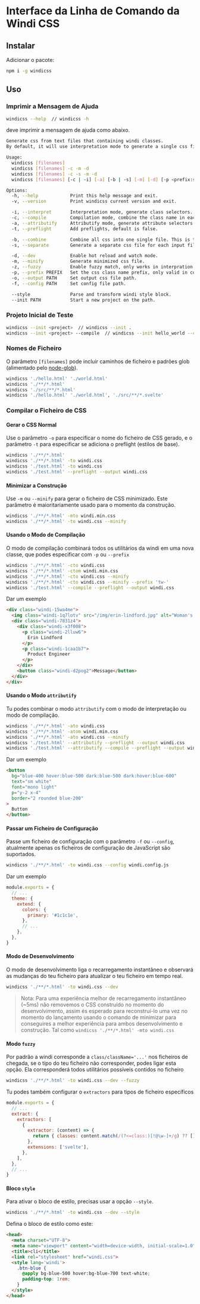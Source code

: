<Logo name="windi" class="logo-float-xl"/>

# Interface da Linha de Comando da Windi CSS

<PackageInfo name="windicss" author="voorjaar" />

## Instalar

Adicionar o pacote:

```bash
npm i -g windicss
```

## Uso

### Imprimir a Mensagem de Ajuda

```bash
windicss --help  // windicss -h
```

deve imprimir a mensagem de ajuda como abaixo.

```bash
Generate css from text files that containing windi classes.
By default, it will use interpretation mode to generate a single css file.

Usage:
  windicss [filenames]
  windicss [filenames] -c -m -d
  windicss [filenames] -c -s -m -d
  windicss [filenames] [-c | -i] [-a] [-b | -s] [-m] [-d] [-p <prefix:string>] [-o <path:string>] [--args arguments]

Options:
  -h, --help            Print this help message and exit.
  -v, --version         Print windicss current version and exit.

  -i, --interpret       Interpretation mode, generate class selectors. This is the default behavior.
  -c, --compile         Compilation mode, combine the class name in each row into a single class.
  -a, --attributify     Attributify mode, generate attribute selectors. Attributify mode can be mixed with the other two modes.
  -t, --preflight       Add preflights, default is false.

  -b, --combine         Combine all css into one single file. This is the default behavior.
  -s, --separate        Generate a separate css file for each input file.

  -d, --dev             Enable hot reload and watch mode.
  -m, --minify          Generate minimized css file.
  -z, --fuzzy           Enable fuzzy match, only works in interpration mode.
  -p, --prefix PREFIX   Set the css class name prefix, only valid in compilation mode. The default prefix is 'windi-'.
  -o, --output PATH     Set output css file path.
  -f, --config PATH     Set config file path.

  --style               Parse and transform windi style block.
  --init PATH           Start a new project on the path.
```

### Projeto Inicial de Teste

```bash
windicss --init <project>  // windicss --init .
windicss --init <project> --compile  // windicss --init hello_world --compile
```

### Nomes de Ficheiro

O parâmetro `[filenames]` pode incluir caminhos de ficheiro e padrões glob (alimentado pelo [node-glob](https://github.com/isaacs/node-glob)).

```bash
windicss './hello.html' './world.html'
windicss './**/*.html'
windicss './src/**/*.html'
windicss './hello.html' './world.html', './src/**/*.svelte'
```

### Compilar o Ficheiro de CSS

#### Gerar o CSS Normal

Use o parâmetro `-o` para especificar o nome do ficheiro de CSS gerado, e o parâmetro `-t` para especificar se adiciona o preflight (estilos de base).

```bash
windicss './**/*.html'
windicss './**/*.html' -to windi.css
windicss './test.html' -to windi.css
windicss './test.html' --preflight --output windi.css
```

#### Minimizar a Construção

Use `-m` ou `--minify` para gerar o ficheiro de CSS minimizado. Este parâmetro é maioritariamente usado para o momento da construção.

```bash
windicss './**/*.html' -mto windi.min.css
windicss './**/*.html' -to windi.css --minify
```

#### Usando o Modo de Compilação

O modo de compilação combinará todos os utilitários da windi em uma nova classe, que podes especificar com `-p` ou `--prefix`

```bash
windicss './**/*.html' -cto windi.css
windicss './**/*.html' -ctom windi.min.css
windicss './**/*.html' -cto windi.css --minify
windicss './**/*.html' -cto windi.css --minify --prefix 'tw-'
windicss './test.html' --compile --preflight --output windi.css
```

Dar um exemplo

```html
<div class="windi-15wa4me">
  <img class="windi-1q7lotv" src="/img/erin-lindford.jpg" alt="Woman's Face">
  <div class="windi-7831z4">
    <div class="windi-x3f008">
      <p class="windi-2lluw6">
        Erin Lindford
      </p>
      <p class="windi-1caa1b7">
        Product Engineer
      </p>
    </div>
    <button class="windi-d2pog2">Message</button>
  </div>
</div>
```

#### Usando o Modo `attributify`

Tu podes combinar o modo `attributify` com o modo de interpretação ou modo de compilação.

```bash
windicss './**/*.html' -ato windi.css
windicss './**/*.html' -atom windi.min.css
windicss './**/*.html' -ato windi.css --minify
windicss './test.html' --attributify --preflight --output windi.css
windicss './test.html' --attributify --compile --preflight --output windi.css
```

Dar um exemplo

```html
<button
  bg="blue-400 hover:blue-500 dark:blue-500 dark:hover:blue-600"
  text="sm white"
  font="mono light"
  p="y-2 x-4"
  border="2 rounded blue-200"
>
  Button
</button>
```

#### Passar um Ficheiro de Configuração

Passe um ficheiro de configuração com o parâmetro `-f` ou `--config`, atualmente apenas os ficheiros de configuração de JavaScript são suportados.

```bash
windicss './**/*.html' -to windi.css --config windi.config.js
```

Dar um exemplo

```js windi.config.js
module.exports = {
  // ...
  theme: {
    extend: {
      colors: {
        primary: '#1c1c1e',
      },
      // ...
    },
  },
}
```

#### Modo de Desenvolvimento

O modo de desenvolvimento liga o recarregamento instantâneo e observará as mudanças do teu ficheiro para atualizar o teu ficheiro em tempo real.

```bash
windicss './**/*.html' -to windi.css --dev
```

> Nota: Para uma experiência melhor de recarregamento instantâneo (~5ms) não removemos o CSS construído no momento do desenvolvimento, assim és esperado para reconstruí-lo uma vez no momento do lançamento usando o comando de minimizar para conseguires a melhor experiência para ambos desenvolvimento e construção. Tal como `windicss './**/*.html' -mto windi.css`

#### Modo `fuzzy`

Por padrão a windi corresponde a `class/className='...'` nos ficheiros de chegada, se o tipo do teu ficheiro não corresponder, podes ligar esta opção. Ela corresponderá todos utilitários possíveis contidos no ficheiro

```bash
windicss './**/*.html' -to windi.css --dev --fuzzy
```

Tu podes também configurar o `extractors` para tipos de ficheiro específicos

```js windi.config.js
module.exports = {
  // ...
  extract: {
    extractors: [
      {
        extractor: (content) => {
          return { classes: content.match(/(?<=class:)[!@\w-]+/g) ?? [] }
        },
        extensions: ['svelte'],
      },
    ],
  },
  // ...
}
```

#### Bloco `style`

Para ativar o bloco de estilo, precisas usar a opção `--style`.

```bash
windicss './**/*.html' -to windi.css --dev --style
```

Defina o bloco de estilo como este:

```html
<head>
  <meta charset="UTF-8">
  <meta name="viewport" content="width=device-width, initial-scale=1.0">
  <title>cli</title>
  <link rel="stylesheet" href="windi.css">
  <style lang='windi'>
    .btn-blue {
      @apply bg-blue-500 hover:bg-blue-700 text-white;
      padding-top: 1rem;
    }
  </style>
</head>
```